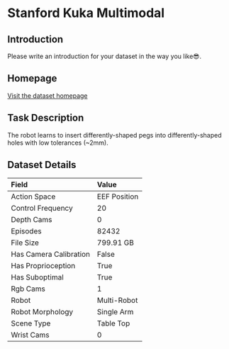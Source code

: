 # Stanford Kuka Multimodal


## Introduction

Please write an introduction for your dataset in the way you like:sunglasses:.


## Homepage

[Visit the dataset homepage](https://sites.google.com/view/visionandtouch)


## Task Description

The robot learns to insert differently-shaped pegs into differently-shaped holes with low tolerances (~2mm).


## Dataset Details

| Field                            | Value                    |
|:---------------------------------|:-------------------------|
| Action Space                     | EEF Position           |
| Control Frequency                     | 20           |
| Depth Cams                     | 0           |
| Episodes                     | 82432           |
| File Size                     |  799.91 GB           |
| Has Camera Calibration                     | False           |
| Has Proprioception                     | True           |
| Has Suboptimal                     | True           |
| Rgb Cams                     | 1           |
| Robot                     | Multi-Robot           |
| Robot Morphology                     | Single Arm           |
| Scene Type                     | Table Top           |
| Wrist Cams                     | 0           |


